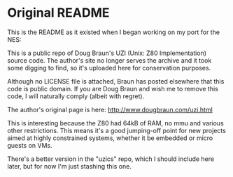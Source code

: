 # Original README

This is the README as it existed when I began working on my port for the NES:

<snip>
This is a public repo of Doug Braun's UZI (Unix: Z80 Implementation) source
code. The author's site no longer serves the archive and it took some
digging to find, so it's uploaded here for conservation purposes.

Although no LICENSE file is attached, Braun has posted elsewhere that this
code is public domain. If you are Doug Braun and wish me to remove this
code, I will naturally comply (albeit with regret).

The author's original page is here: http://www.dougbraun.com/uzi.html

This is interesting because the Z80 had 64kB of RAM, no mmu and various
other restrictions. This means it's a good jumping-off point for new projects
aimed at highly constrained systems, whether it be embedded or micro
guests on VMs.
</snip>

There's a better version in the "uzics" repo, which I should include here
later, but for now I'm just stashing this one.

